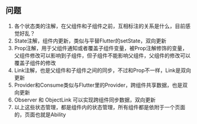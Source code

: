 ## 问题
1. 各个状态类的注解，在父组件和子组件之前，互相标注的关系是什么，目前感觉好乱？
2. State注解，组件内更新，类似与平替Flutter的setState，双向更新
3. Prop注解，用于父组件通知或者覆盖子组件变量，被Prop注解修饰的变量，父组件修改可以影响到子组件，但子组件不能影响父组件，父组件的修改可以覆盖子组件的修改
4. Link注解，也是父组件和子组件之间的同步，不过和Prop不一样，Link是双向更新
5. Provider和Consume类似与Flutter里的Provider，跨组件共享数据，也是双向更新
6. Observer 和 ObjectLink 可以实现跨组件同步数据，双向更新
7. 以上这些状态管理，都是组件内的状态管理，所有组件都是依附于一个页面的，页面也就是Ability